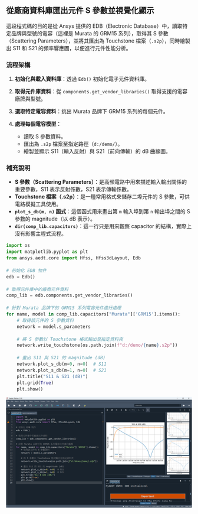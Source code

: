 從廠商資料庫匯出元件 S 參數並視覺化顯示
---

這段程式碼的目的是從 Ansys 提供的 EDB（Electronic Database）中，讀取特定品牌與型號的電容（這裡是 Murata 的 GRM15 系列），取得其 S 參數（Scattering Parameters），並將其匯出為 Touchstone 檔案（`.s2p`），同時繪製出 S11 和 S21 的頻率響應圖，以便進行元件性能分析。


### 流程架構

1. **初始化與載入資料庫**：透過 `Edb()` 初始化電子元件資料庫。
2. **取得元件庫資料**：從 `components.get_vendor_libraries()` 取得支援的電容廠牌與型號。
3. **選取特定電容資料**：挑出 Murata 品牌下 GRM15 系列的每個元件。
4. **處理每個電容模型**：

   * 讀取 S 參數資料。
   * 匯出為 `.s2p` 檔案至指定路徑（`d:/demo/`）。
   * 繪製並顯示 S11（輸入反射）與 S21（前向傳輸）的 dB 曲線圖。



### 補充說明

* **S 參數（Scattering Parameters）**：是高頻電路中用來描述輸入輸出關係的重要參數，S11 表示反射係數，S21 表示傳輸係數。
* **Touchstone 檔案（.s2p）**：是一種常用格式來儲存二埠元件的 S 參數，可供電路模擬工具使用。
* **`plot_s_db(m, n)` 函式**：這個函式用來畫出第 `m` 輸入埠到第 `n` 輸出埠之間的 S 參數的 magnitude（以 dB 表示）。
* **`dir(comp_lib.capacitors)`**：這一行只是用來觀察 capacitor 的結構，實際上沒有影響主程式流程。

```python
import os
import matplotlib.pyplot as plt
from ansys.aedt.core import Hfss, Hfss3dLayout, Edb

# 初始化 EDB 物件
edb = Edb()

# 取得元件庫中的廠商元件資料
comp_lib = edb.components.get_vendor_libraries()

# 針對 Murata 品牌下的 GRM15 系列電容元件進行處理
for name, model in comp_lib.capacitors["Murata"]['GRM15'].items():
    # 取得該元件的 S 參數資料
    network = model.s_parameters

    # 將 S 參數以 Touchstone 格式輸出至指定資料夾
    network.write_touchstone(os.path.join(f"d:/demo/{name}.s2p"))

    # 畫出 S11 與 S21 的 magnitude (dB)
    network.plot_s_db(m=0, n=0)  # S11
    network.plot_s_db(m=1, n=0)  # S21
    plt.title("S11 & S21 (dB)")
    plt.grid(True)
    plt.show()
```

![2025-05-03_11-49-24](/assets/2025-05-03_11-49-24.png)